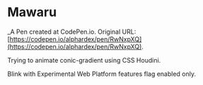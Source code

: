 # Mawaru
 _A Pen created at CodePen.io. Original URL: [https://codepen.io/alphardex/pen/RwNxpXQ](https://codepen.io/alphardex/pen/RwNxpXQ).

 Trying to animate conic-gradient using CSS Houdini.

Blink with Experimental Web Platform features flag enabled only. 